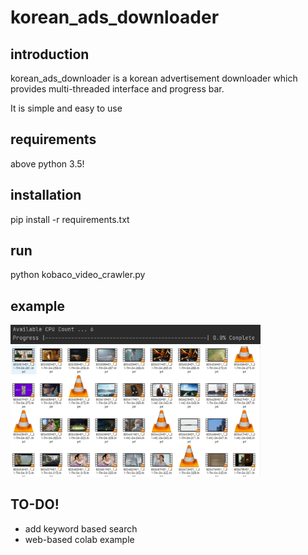 # korean_ads_downloader



## introduction

korean_ads_downloader is a korean advertisement downloader which provides multi-threaded interface and progress bar.

It is simple and easy to use

## requirements

above python 3.5!

## installation

pip install -r requirements.txt

## run

python kobaco_video_crawler.py

## example

<img src="examples/progress.PNG" width="400px"/>

<img src="examples/capture.PNG" width="400px"/>


## TO-DO!

* add keyword based search
* web-based colab example
